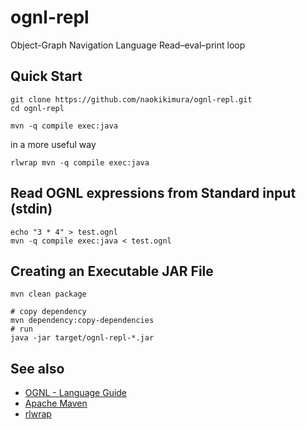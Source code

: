 ognl-repl
=========

Object-Graph Navigation Language Read–eval–print loop

Quick Start
-----------

    git clone https://github.com/naokikimura/ognl-repl.git
    cd ognl-repl

    mvn -q compile exec:java

in a more useful way

    rlwrap mvn -q compile exec:java

Read OGNL expressions from Standard input (stdin)
-------------------------------------------------

    echo "3 * 4" > test.ognl
    mvn -q compile exec:java < test.ognl

Creating an Executable JAR File
-------------------------------

    mvn clean package

    # copy dependency
    mvn dependency:copy-dependencies
    # run
    java -jar target/ognl-repl-*.jar

See also
--------

- [OGNL - Language Guide](http://commons.apache.org/proper/commons-ognl/language-guide.html)
- [Apache Maven](http://maven.apache.org/)
- [rlwrap](http://utopia.knoware.nl/~hlub/rlwrap/)
